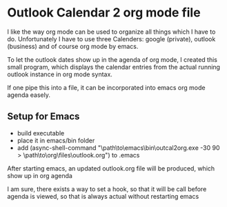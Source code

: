 # Outlook Calendar 2 org mode file

I like the way org mode can be used to organize all things which I have to do. Unfortunately 
I have to use three Calenders: google (private), outlook (business) and of course org mode by emacs. 

To let the outlook dates show up in the agenda of org mode, I created this small program, which displays
the calendar entries from the actual running outlook instance in org mode syntax. 

If one pipe this into a file, it can be incorporated into emacs org mode agenda easely.

## Setup for Emacs

- build executable
- place it in emacs/bin folder
- add (async-shell-command "\\path\\to\\emacs\\bin\\outcal2org.exe -30 90 > \\path\\to\\org\\files\\outlook.org") to .emacs

After starting emacs, an updated outlook.org file will be produced, which show up in org agenda

I am sure, there exists a way to set a hook, so that it will be call before agenda is viewed, so that 
is always actual without restarting emacs
